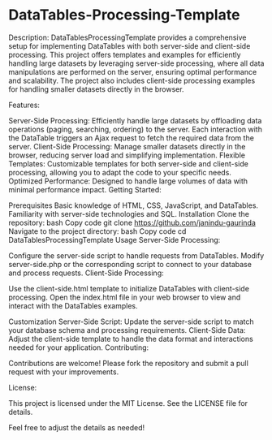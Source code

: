 # DataTables-Processing-Template

Description:
DataTablesProcessingTemplate provides a comprehensive setup for implementing DataTables with both server-side and client-side processing. This project offers templates and examples for efficiently handling large datasets by leveraging server-side processing, where all data manipulations are performed on the server, ensuring optimal performance and scalability. The project also includes client-side processing examples for handling smaller datasets directly in the browser.

Features:

Server-Side Processing: Efficiently handle large datasets by offloading data operations (paging, searching, ordering) to the server. Each interaction with the DataTable triggers an Ajax request to fetch the required data from the server.
Client-Side Processing: Manage smaller datasets directly in the browser, reducing server load and simplifying implementation.
Flexible Templates: Customizable templates for both server-side and client-side processing, allowing you to adapt the code to your specific needs.
Optimized Performance: Designed to handle large volumes of data with minimal performance impact.
Getting Started:

Prerequisites
Basic knowledge of HTML, CSS, JavaScript, and DataTables.
Familiarity with server-side technologies and SQL.
Installation
Clone the repository:
bash
Copy code
git clone https://github.com/janindu-gaurinda
Navigate to the project directory:
bash
Copy code
cd DataTablesProcessingTemplate
Usage
Server-Side Processing:

Configure the server-side script to handle requests from DataTables.
Modify server-side.php or the corresponding script to connect to your database and process requests.
Client-Side Processing:

Use the client-side.html template to initialize DataTables with client-side processing.
Open the index.html file in your web browser to view and interact with the DataTables examples.

Customization
Server-Side Script: Update the server-side script to match your database schema and processing requirements.
Client-Side Data: Adjust the client-side template to handle the data format and interactions needed for your application.
Contributing:

Contributions are welcome! Please fork the repository and submit a pull request with your improvements.

License:

This project is licensed under the MIT License. See the LICENSE file for details.

Feel free to adjust the details as needed!
